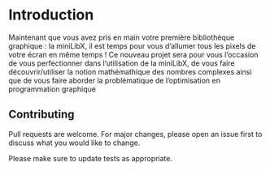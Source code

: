 # Introduction

Maintenant que vous avez pris en main votre première bibliothèque graphique :
la miniLibX, il est temps pour vous d’allumer tous les pixels de votre écran en même
temps !
Ce nouveau projet sera pour vous l’occasion de vous perfectionner dans l’utilisation
de la miniLibX, de vous faire découvrir/utiliser la notion mathémathique des nombres
complexes ainsi que de vous faire aborder la problématique de l’optimisation en programmation graphique





## Contributing
Pull requests are welcome. For major changes, please open an issue first to discuss what you would like to change.

Please make sure to update tests as appropriate.
